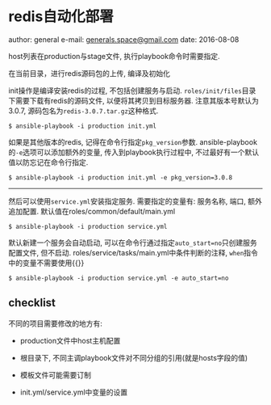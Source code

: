 # redis自动化部署

author: general
e-mail: generals.space@gmail.com
date: 2016-08-08

host列表在production与stage文件, 执行playbook命令时需要指定.

在当前目录，进行redis源码包的上传, 编译及初始化

init操作是编译安装redis的过程, 不包括创建服务与启动. `roles/init/files`目录下需要下载有redis的源码文件, 以便将其拷贝到目标服务器. 注意其版本号默认为3.0.7, 源码包名为`redis-3.0.7.tar.gz`这种格式. 


```
$ ansible-playbook -i production init.yml
```

如果是其他版本的redis, 记得在命令行指定`pkg_version`参数. ansible-playbook的`-e`选项可以添加额外的变量, 传入到playbook执行过程中, 不过最好有一个默认值以防忘记在命令行指定.

```
$ ansible-playbook -i production init.yml -e pkg_version=3.0.8
```
------

然后可以使用`service.yml`安装指定服务. 需要指定的变量有: 服务名称, 端口, 额外追加配置. 默认值在roles/common/default/main.yml

```
$ ansible-playbook -i production service.yml
```

默认新建一个服务会自动启动, 可以在命令行通过指定`auto_start=no`只创建服务配置文件, 但不启动. roles/service/tasks/main.yml中条件判断的注释, `when`指令中的变量不需要使用{{}}

```
$ ansible-playbook -i production service.yml -e auto_start=no
```

## checklist

不同的项目需要修改的地方有:

- production文件中host主机配置

- 根目录下, 不同主调playbook文件对不同分组的引用(就是hosts字段的值)

- 模板文件可能需要订制

- init.yml/service.yml中变量的设置
